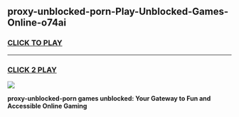 
## proxy-unblocked-porn-Play-Unblocked-Games-Online-o74ai
<h3>
<a href="https://premium76.site?title=proxy-unblocked-porn&ref=25A">CLICK TO PLAY</a></h3>
<hr>

<h3>
<a href="https://premium76.site?title=proxy-unblocked-porn&ref=25A">CLICK 2 PLAY</a>
  
</h3>

<a href="https://premium76.site?title=proxy-unblocked-porn&ref=25A"><img src="https://clearcache.store/games.png"></a>


**proxy-unblocked-porn games unblocked: Your Gateway to Fun and Accessible Online Gaming**
